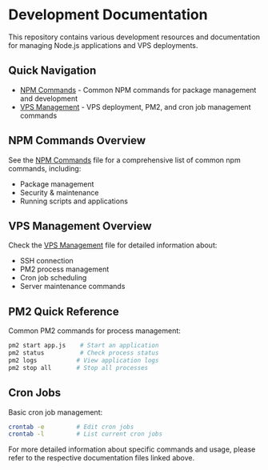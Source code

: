 # Development Documentation

This repository contains various development resources and documentation for managing Node.js applications and VPS deployments.

## Quick Navigation

- [NPM Commands](node.txt) - Common NPM commands for package management and development
- [VPS Management](vps.txt) - VPS deployment, PM2, and cron job management commands

## NPM Commands Overview

See the [NPM Commands](node.txt) file for a comprehensive list of common npm commands, including:

- Package management
- Security & maintenance
- Running scripts and applications

## VPS Management Overview

Check the [VPS Management](vps.txt) file for detailed information about:

- SSH connection
- PM2 process management
- Cron job scheduling
- Server maintenance commands

## PM2 Quick Reference

Common PM2 commands for process management:

```bash
pm2 start app.js    # Start an application
pm2 status          # Check process status
pm2 logs           # View application logs
pm2 stop all       # Stop all processes
```

## Cron Jobs

Basic cron job management:

```bash
crontab -e         # Edit cron jobs
crontab -l         # List current cron jobs
```

For more detailed information about specific commands and usage, please refer to the respective documentation files linked above.
